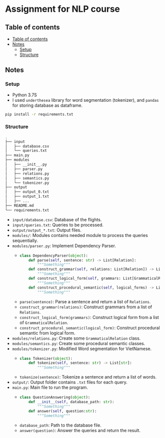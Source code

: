 # Assignment for NLP course

## Table of contents
- [Table of contents](#table-of-contents)
- [Notes](#notes)
  - [Setup](#setup)
  - [Structure](#Structure)

## Notes
### Setup
- Python 3.7S
- I used `underthesea` library for word segmentation (tokenizer), and `pandas` for storing database as dataframe.
```bash
pip install -r requirements.txt
```

### Structure
```bash
.
├── input
│   ├── database.csv
│   └── queries.txt
├── main.py
├── modules
│   ├── __init__.py
│   ├── parser.py
│   ├── relations.py
│   ├── semantics.py
│   └── tokenizer.py
├── output
│   ├── output_0.txt
│   ├── output_1.txt
│   ├── ...
├── README.md
└── requirements.txt
```
- `input/database.csv`: Database of the flights.
- `input/queries.txt`: Queries to be processed.
- `output/output_*.txt`: Output files.
- `modules/`: Modules contains needed module to process the queries sequentially.
- `modules/parser.py`: Implement Dependency Parser.
  - ```python
    class DependencyParser(object):
        def parse(self, sentence: str) -> List[Relation]:
            """Something"""
        def construct_grammar(self, relations: List[Relation]) -> List[GrammaticalRelation]:
            """Something"""
        def construct_logical_form(self, grammars: List[GrammaticalRelation]):
            """Something"""
        def construct_procedural_semantic(self, logical_forms) -> List[ProceduralSemantic]:
            """Something"""
    ```
  - `parse(sentence)`: Parse a sentence and return a list of `Relations`.
  - `construct_grammar(relations)`: Construct grammars from a list of `Relations`.
  - `construct_logical_form(grammars)`: Construct logical form from a list of `GrammaticalRelation`.
  - `construct_procedural_semantic(logical_form)`: Construct procedural semantic from logical form.
- `modules/relations.py`: Create some `GrammaticalRelation` class.
- `modules/semantics.py`: Create some procedural semantic classes.
- `modules/tokenizer.py`: Modified Word segmentation for VietNamese.
  - ```python
    class Tokenizer(object):
        def tokenize(self, sentence: str) -> List[str]:
            """Something"""
    ```
  - `tokenize(sentence)`: Tokenize a sentence and return a list of words.
- `output/`: Output folder contains `.txt` files for each query.
- `main.py`: Main file to run the program.
  - ```python
    class QuestionAnswering(object):
        def __init__(self, database_path: str):
            """Something"""
        def answer(self, question:str):
            """Something"""
    ```
  - `database_path`: Path to the database file.
  - `answer(question)`: Answer the queries and return the result.


